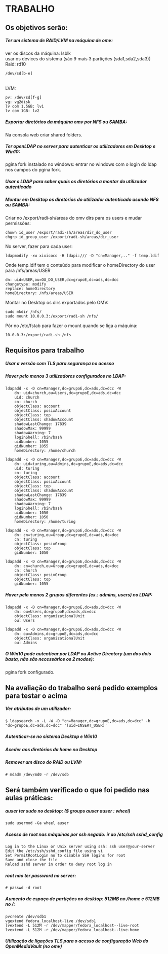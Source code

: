 # TRABALHO

## Os objetivos serão:
##### Ter um sistema de RAID/LVM na máquina de omv:
ver os discos da máquina: lsblk
<br />
usar os devices do sistema (são 9 mais 3 partições (sda1,sda2,sda3))
<br />
Raid: rd10
	
	/dev/sd[b-e]
<br />
LVM:

	pv: /dev/sd[f-g]
	vg: vg2disk
	lv com 1.5GB: lv1
	lv com 1GB: lv2

##### Exportar diretórios da máquina omv por NFS ou SAMBA:
Na consola web criar shared folders.

##### Ter openLDAP no server para autenticar os utilizadores em Desktop e Win10:
pgina fork instalado no windows: entrar no windows com o login do ldap nos campos do pgina fork.

##### Usar o LDAP para saber quais os diretórios a montar do utilizador autenticado

##### Montar em Desktop os diretórios do utilizador autenticado usando NFS ou SAMBA:

Criar no /export/radi-sh/areas do omv dirs para os users e mudar permissões:

	chown id_user /export/radi-sh/areas/dir_do_user
	chgrp id_group_user /export/radi-sh/areas/dir_user

No server, fazer para cada user: 
	
	ldapmodify -xw xixicoco -H ldapi:/// -D "cn=Manager,.." -f temp.ldif

Onde temp.ldif tem o conteúdo para modificar o homeDirectory do user para /nfs/areas/USER

	dn: uid=USER,ou=OU_DO_USER,dc=grupoE,dc=ads,dc=dcc
	changetype: modify
	replace: homeDirectory
	homeDirectory: /nfs/areas/USER

Montar no Desktop os dirs exportados pelo OMV:

	sudo mkdir /nfs/
	sudo mount 10.0.0.3:/export/radi-sh /nfs/

Pôr no /etc/fstab para fazer o mount quando se liga a máquina:

	10.0.0.3:/export/radi-sh /nfs


## Requisitos para trabalho
##### Usar a versão com TLS para segurança no acesso

##### Haver pelo menos 3 utilizadores configurados no LDAP:

	ldapadd -x -D cn=Manager,dc=grupoE,dc=ads,dc=dcc -W
		dn: uid=church,ou=Users,dc=grupoE,dc=ads,dc=dcc
		uid: church
		cn: church
		objectClass: account
		objectClass: posixAccount
		objectClass: top
		objectClass: shadowAccount
		shadowLastChange: 17839
		shadowMax: 99999
		shadowWarning: 7
		loginShell: /bin/bash
		uidNumber: 1055
		gidNumber: 1055
		homeDirectory: /home/church

	ldapadd -x -D cn=Manager,dc=grupoE,dc=ads,dc=dcc -W
		dn: uid=turing,ou=Admins,dc=grupoE,dc=ads,dc=dcc
		uid: turing
		cn: turing
		objectClass: account
		objectClass: posixAccount
		objectClass: top
		objectClass: shadowAccount
		shadowLastChange: 17839
		shadowMax: 99999
		shadowWarning: 7
		loginShell: /bin/bash
		uidNumber: 1050
		gidNumber: 1050
		homeDirectory: /home/turing

	ldapadd -x -D cn=Manager,dc=grupoE,dc=ads,dc=dcc -W
		dn: cn=turing,ou=Group,dc=grupoE,dc=ads,dc=dcc
		cn: turing
		objectClass: posixGroup
		objectClass: top
		gidNumber: 1050

	ldapadd -x -D cn=Manager,dc=grupoE,dc=ads,dc=dcc -W
		dn: cn=church,ou=Group,dc=grupoE,dc=ads,dc=dcc
		cn: church
		objectClass: posixGroup
		objectClass: top
		gidNumber: 1055

##### Haver pelo menos 2 grupos diferentes (ex.: admins, users) no LDAP:

	ldapadd -x -D cn=Manager,dc=grupoE,dc=ads,dc=dcc -W
		dn: ou=Users,dc=grupoE,dc=ads,dc=dcc
		objectClass: organizationalUnit
		ou: Users

	ldapadd -x -D cn=Manager,dc=grupoE,dc=ads,dc=dcc -W
		dn: ou=Admins,dc=grupoE,dc=ads,dc=dcc
		objectClass: organizationalUnit
		ou: Admins
	
##### O Win10 pode autenticar por LDAP ou Active Directory (um dos dois basta, não são necessários os 2 modos):
pgina fork configurado.


## Na avaliação do trabalho será pedido exemplos para testar o acima
##### Ver atributos de um utilizador:
	$ ldapsearch -x -L -W -D "cn=Manager,dc=grupoE,dc=ads,dc=dcc" -b "dc=grupoE,dc=ads,dc=dcc" '(uid=INSERT_USER)'

##### Autenticar-se no sistema Desktop e Win10

##### Aceder aos diretórios da home no Desktop

##### Remover um disco do RAID ou LVM:

	# mdadm /dev/md0 -r /dev/sdb


## Será também verificado o que foi pedido nas aulas práticas:
##### auser ter sudo no desktop: ($ groups auser    auser : wheel)
	sudo usermod -Ga wheel auser		

##### Acesso de root nas máquinas por ssh negado: ir ao /etc/ssh sshd_config

	Log in to the Linux or Unix server using ssh: ssh user@your-server
	Edit the /etc/ssh/sshd_config file using vi
	Set PermitRootLogin no to disable SSH logins for root
	Save and close the file
	Reload sshd server in order to deny root log in

##### root nao ter password no server:

	# passwd -d root

##### Aumento de espaço de partições no desktop: 512MB no /home e 512MB no /:

	pvcreate /dev/sdb1
	vgextend fedora_localhost-live /dev/sdb1
	lvextend -L 512M -r /dev/mapper/fedora_localhost--live-root
	lvextend -L 512M -r /dev/mapper/fedora_localhost--live-home

##### Utilização de ligações TLS para o acesso de configuração Web do OpenMediaVault (no omv)
